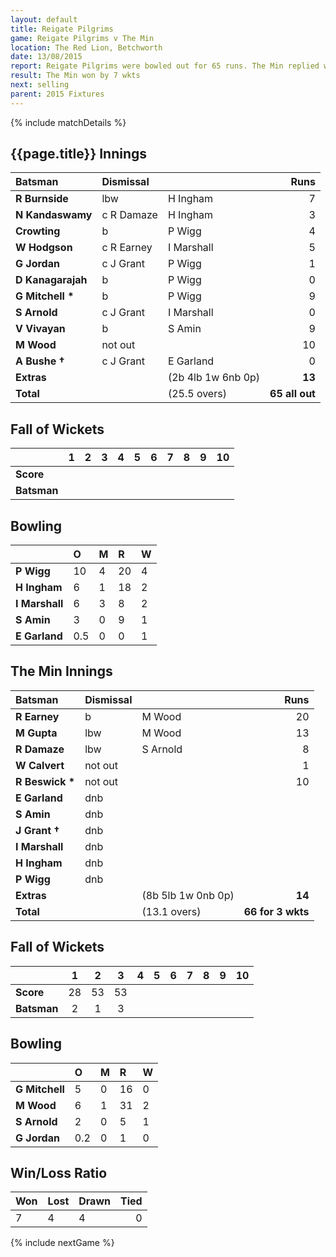 ```yaml
---
layout: default
title: Reigate Pilgrims
game: Reigate Pilgrims v The Min
location: The Red Lion, Betchworth
date: 13/08/2015
report: Reigate Pilgrims were bowled out for 65 runs. The Min replied with 66 for 3 wkts
result: The Min won by 7 wkts
next: selling
parent: 2015 Fixtures
---
```


{% include matchDetails %}

## {{page.title}} Innings

| Batsman | Dismissal |  | Runs |
|:---|:---|---|---:|
| **R Burnside** | lbw | H Ingham | 7 |
| **N Kandaswamy** | c R Damaze | H Ingham | 3 |
| **Crowting** | b | P Wigg | 4 |
| **W Hodgson** | c R Earney | I Marshall | 5 |
| **G Jordan** | c J Grant | P Wigg | 1 |
| **D Kanagarajah** | b | P Wigg | 0 |
| **G Mitchell &#42;** | b | P Wigg | 9 |
| **S Arnold** | c J Grant | I Marshall | 0 |
| **V Vivayan** | b | S Amin | 9 |
| **M Wood** | not out |  | 10 |
| **A Bushe &#8224;** | c J Grant | E Garland | 0 |
| **Extras** | | (2b 4lb 1w 6nb 0p) | **13** |
| **Total** | | (25.5 overs) | **65 all out** |

## Fall of Wickets

| | 1 | 2 | 3 | 4 | 5 | 6 | 7 | 8 | 9 | 10 |
|---|:---:|:---:|:---:|:---:|:---:|:---:|:---:|:---:|:---:|:---:|
| **Score** |  |  |  |  |  |  |  |  |  |  |
| **Batsman** |  |  |  |  |  |  |  |  |  |  |

## Bowling

| | O | M | R | W |
|---|:---|:---|:---|:---|
| **P Wigg** | 10 | 4 | 20 | 4 |
| **H Ingham** | 6 | 1 | 18 | 2 |
| **I Marshall** | 6 | 3 | 8 | 2 |
| **S Amin** | 3 | 0 | 9 | 1 |
| **E Garland** | 0.5 | 0 | 0 | 1 |

## The Min Innings

| Batsman | Dismissal |  | Runs |
|:---|:---|---|---:|
| **R Earney** | b | M Wood | 20 |
| **M Gupta** | lbw | M Wood | 13 |
| **R Damaze** | lbw | S Arnold | 8 |
| **W Calvert** | not out |  | 1 |
| **R Beswick &#42;** | not out |  | 10 |
| **E Garland** | dnb |  |  |
| **S Amin** | dnb |  |  |
| **J Grant &#8224;** | dnb |  |  |
| **I Marshall** | dnb |  |  |
| **H Ingham** | dnb |  |  |
| **P Wigg** | dnb |  |  |
| **Extras** | | (8b 5lb 1w 0nb 0p) | **14** |
| **Total** | | (13.1 overs) | **66 for 3 wkts** |

## Fall of Wickets

| | 1 | 2 | 3 | 4 | 5 | 6 | 7 | 8 | 9 | 10 |
|---|:---:|:---:|:---:|:---:|:---:|:---:|:---:|:---:|:---:|:---:|
| **Score** | 28 | 53 | 53 |  |  |  |  |  |  |  |
| **Batsman** | 2 | 1 | 3 |  |  |  |  |  |  |  |

## Bowling

| | O | M | R | W |
|---|:---|:---|:---|:---|
| **G Mitchell** | 5 | 0 | 16 | 0 |
| **M Wood** | 6 | 1 | 31 | 2 |
| **S Arnold** | 2 | 0 | 5 | 1 |
| **G Jordan** | 0.2 | 0 | 1 | 0 |

## Win/Loss Ratio

| Won | Lost | Drawn | Tied |
|:---|:---|:---|---:|
| 7 | 4 | 4 | 0 |

{% include nextGame %}